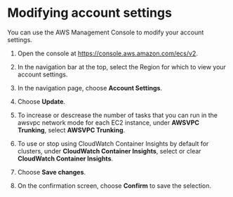 # Modifying account settings<a name="ecs-modifying-longer-id-settings"></a>

You can use the AWS Management Console to modify your account settings\.

1. Open the console at [https://console\.aws\.amazon\.com/ecs/v2](https://console.aws.amazon.com/ecs/v2)\.

1. In the navigation bar at the top, select the Region for which to view your account settings\. 

1. In the navigation page, choose **Account Settings**\.

1. Choose **Update**\.

1.  To increase or descrease the number of tasks that you can run in the awsvpc network mode for each EC2 instance, under **AWSVPC Trunking**, select **AWSVPC Trunking**\.

1.  To use or stop using CloudWatch Container Insights by default for clusters, under **CloudWatch Container Insights**, select or clear **CloudWatch Container Insights**\.

1. Choose **Save changes**\.

1. On the confirmation screen, choose **Confirm** to save the selection\.